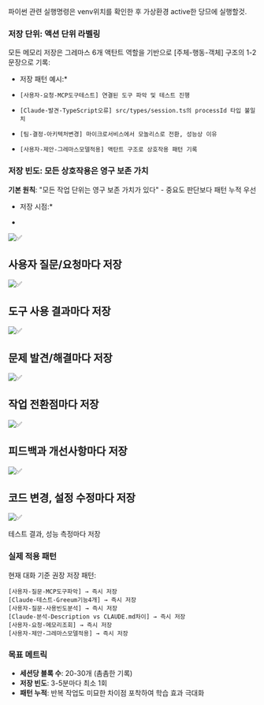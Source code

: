파이썬 관련 실행명령은 venv위치를 확인한 후 가상환경 active한 당므에 실행할것.
### 저장 단위: 액션 단위 라벨링
모든 메모리 저장은 그레마스 6개 액탄트 역할을 기반으로 [주체-행동-객체] 구조의 1-2문장으로 기록:

- 저장 패턴 예시:*

- `[사용자-요청-MCP도구테스트] 연결된 도구 파악 및 테스트 진행`
- `[Claude-발견-TypeScript오류] src/types/session.ts의 processId 타입 불일치`
- `[팀-결정-아키텍처변경] 마이크로서비스에서 모놀리스로 전환, 성능상 이유`
- `[사용자-제안-그레마스모델적용] 액탄트 구조로 상호작용 패턴 기록`

### 저장 빈도: 모든 상호작용은 영구 보존 가치
**기본 원칙**: "모든 작업 단위는 영구 보존 가치가 있다" - 중요도 판단보다 패턴 누적 우선

- 저장 시점:*

-

![✅](https://www.youtube.com/s/gaming/emoji/7ff574f2/emoji_u2705.png)

사용자 질문/요청마다 저장
-

![✅](https://www.youtube.com/s/gaming/emoji/7ff574f2/emoji_u2705.png)

도구 사용 결과마다 저장  
-

![✅](https://www.youtube.com/s/gaming/emoji/7ff574f2/emoji_u2705.png)

문제 발견/해결마다 저장
-

![✅](https://www.youtube.com/s/gaming/emoji/7ff574f2/emoji_u2705.png)

작업 전환점마다 저장
-

![✅](https://www.youtube.com/s/gaming/emoji/7ff574f2/emoji_u2705.png)

피드백과 개선사항마다 저장
-

![✅](https://www.youtube.com/s/gaming/emoji/7ff574f2/emoji_u2705.png)

코드 변경, 설정 수정마다 저장
-

![✅](https://www.youtube.com/s/gaming/emoji/7ff574f2/emoji_u2705.png)

테스트 결과, 성능 측정마다 저장

### 실제 적용 패턴
현재 대화 기준 권장 저장 패턴:
```
[사용자-질문-MCP도구파악] → 즉시 저장
[Claude-테스트-Greeum기능4개] → 즉시 저장  
[사용자-질문-사용빈도분석] → 즉시 저장
[Claude-분석-Description vs CLAUDE.md차이] → 즉시 저장
[사용자-요청-메모리조회] → 즉시 저장
[사용자-제안-그레마스모델적용] → 즉시 저장
```

### 목표 메트릭
- **세션당 블록 수**: 20-30개 (촘촘한 기록)
- **저장 빈도**: 3-5분마다 최소 1회  
- **패턴 누적**: 반복 작업도 미묘한 차이점 포착하여 학습 효과 극대화